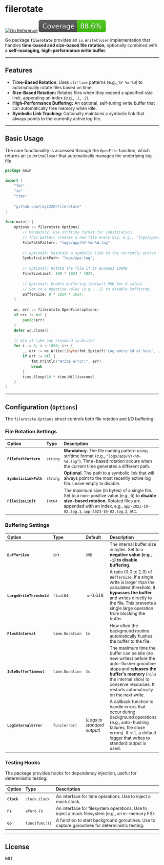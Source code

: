 # filerotate

[![Go Reference](https://pkg.go.dev/badge/github.com/roy2220/filerotate.svg)](https://pkg.go.dev/github.com/roy2220/filerotate)
[![Coverage](./.badges/coverage.svg)](#)

Go package **`filerotate`** provides an `io.WriteCloser` implementation that handles **time-based and size-based file rotation**, optionally combined with a **self-managing, high-performance write buffer**.

---

## Features

* **Time-Based Rotation:** Uses `strftime` patterns (e.g., `%Y-%m-%d`) to automatically rotate files based on time.
* **Size-Based Rotation:** Rotates files when they exceed a specified size limit, appending an index (e.g., `.1`, `.2`).
* **High-Performance Buffering:** An optional, self-tuning write buffer that can automatically free memory when idle.
* **Symbolic Link Tracking:** Optionally maintains a symbolic link that always points to the currently active log file.

---

## Basic Usage

The core functionality is accessed through the `OpenFile` function, which returns an `io.WriteCloser` that automatically manages the underlying log file.

```go
package main

import (
    "fmt"
    "io"
    "time"

    "github.com/roy2220/filerotate"
)

func main() {
    options := filerotate.Options{
        // Mandatory: Use strftime format for substitution.
        // This pattern creates a new file every day, e.g., "logs/app/2023-10-02.log"
        FilePathPattern: "logs/app/%Y-%m-%d.log",

        // Optional: Maintain a symbolic link to the currently active log file.
        SymbolicLinkPath: "logs/app.log",

        // Optional: Rotate the file if it exceeds 100MB
        FileSizeLimit: 100 * 1024 * 1024,

        // Optional: Enable buffering (default 8MB for 0 value)
        // Set to a negative value (e.g., -1) to disable buffering.
        BufferSize: 8 * 1024 * 1024,
    }

    wc, err := filerotate.OpenFile(options)
    if err != nil {
        panic(err)
    }
    defer wc.Close()

    // Use it like any standard io.Writer
    for i := 0; i < 1000; i++ {
        _, err := wc.Write([]byte(fmt.Sprintf("Log entry %d at %s\n", i, time.Now().Format(time.RFC3339))))
        if err != nil {
            fmt.Println("Write error:", err)
            break
        }
        time.Sleep(10 * time.Millisecond)
    }
}
```

-----

## Configuration (`Options`)

The `filerotate.Options` struct controls both file rotation and I/O buffering.

### File Rotation Settings

| Option | Type | Description |
| :--- | :--- | :--- |
| **`FilePathPattern`** | `string` | **Mandatory.** The file naming pattern using strftime format (e.g., `"logs/app/%Y-%m-%d.log"`). Time-based rotation occurs when the current time generates a different path. |
| **`SymbolicLinkPath`** | `string` | **Optional.** The path to a symbolic link that will always point to the most recently active log file. Leave empty to disable. |
| **`FileSizeLimit`** | `int64` | The maximum size (in bytes) of a single file. Set to a non-positive value (e.g., `0`) to **disable size-based rotation**. Rotated files are appended with an index, e.g., `app-2023-10-02.log.1`, `app-2023-10-02.log.2`, etc. |

### Buffering Settings

| Option | Type | Default | Description |
| :--- | :--- | :--- | :--- |
| **`BufferSize`** | `int` | `8MB` | The internal buffer size in bytes. Set to a **negative value (e.g., `-1`) to disable buffering**. |
| **`LargeWriteThreshold`**| `float64`| $\approx 0.618$ | A ratio (0.0 to 1.0) of `BufferSize`. If a single write is larger than the calculated threshold, it **bypasses the buffer** and writes directly to the file. This prevents a single large operation from blocking the buffer. |
| **`FlushInterval`**| `time.Duration`| `1s` | How often the background routine automatically flushes the buffer to the file. |
| **`IdleBufferTimeout`**| `time.Duration`| `3s` | The maximum time the buffer can be idle (no new writes) before the auto-flusher goroutine stops and **releases the buffer's memory** (`nil`s the internal slice) to conserve resources. It restarts automatically on the next write. |
| **`LogInternalError`**| `func(error)` | *(Logs to standard output)* | A callback function to handle errors that occur during background operations (e.g., auto-flushing failures, file close errors). If `nil`, a default logger that writes to standard output is used. |

### Testing Hooks

The package provides hooks for dependency injection, useful for deterministic testing:

| Option | Type | Description |
| :--- | :--- | :--- |
| **`Clock`** | `clock.Clock` | An interface for time operations. Use to inject a mock clock. |
| **`Fs`** | `afero.Fs` | An interface for filesystem operations. Use to inject a mock filesystem (e.g., an in-memory FS). |
| **`Go`** | `func(func())` | A function to start background goroutines. Use to capture goroutines for deterministic testing. |

-----

## License

MIT
